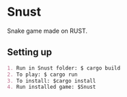 # Snust
Snake game made on RUST.

## Setting up

```md
1. Run in Snust folder: $ cargo build
2. To play: $ cargo run
3. To install: $cargo install
4. Run installed game: $Snust
